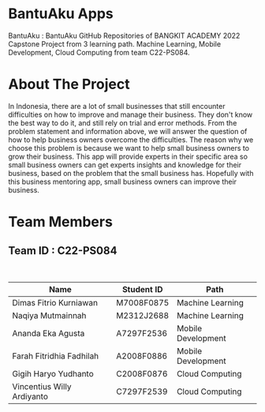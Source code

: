 # BantuAku Apps
BantuAku : BantuAku GitHub Repositories of BANGKIT ACADEMY 2022 Capstone Project from 3 learning path. Machine Learning, Mobile Development, Cloud Computing from team C22-PS084.

# About The Project

In Indonesia, there are a lot of small businesses that still encounter difficulties on how to improve and manage their business. They don't know the best way to do it, and still rely on trial and error methods. From the problem statement and information above, we will answer the question of how to help business owners overcome the difficulties. The reason why we choose this problem is because we want to help small business owners to grow their business. This app will provide experts in their specific area so small business owners can get experts insights and knowledge for their business, based on the problem that the small business has. Hopefully with this business mentoring app, small business owners can improve their business.

# Team Members

## Team ID : C22-PS084

<br>

| Name                       |  Student ID  | Path                |
| -------------------------- | ------------ | ------------------- |
| Dimas Fitrio Kurniawan     |  M7008F0875  | Machine Learning    |
| Naqiya Mutmainnah 	       |  M2312J2688  | Machine Learning    |
| Ananda Eka Agusta          |  A7297F2536  | Mobile Development  |
| Farah Fitridhia Fadhilah   |  A2008F0886  | Mobile Development  |
| Gigih Haryo Yudhanto	     |  C2008F0876  | Cloud Computing     |
| Vincentius Willy Ardiyanto |  C7297F2539  | Cloud Computing     |
